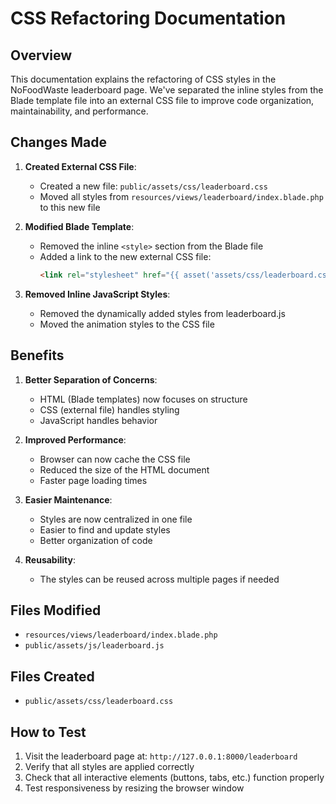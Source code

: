 # CSS Refactoring Documentation

## Overview
This documentation explains the refactoring of CSS styles in the NoFoodWaste leaderboard page. We've separated the inline styles from the Blade template file into an external CSS file to improve code organization, maintainability, and performance.

## Changes Made

1. **Created External CSS File**:
   - Created a new file: `public/assets/css/leaderboard.css`
   - Moved all styles from `resources/views/leaderboard/index.blade.php` to this new file

2. **Modified Blade Template**:
   - Removed the inline `<style>` section from the Blade file
   - Added a link to the new external CSS file:
     ```html
     <link rel="stylesheet" href="{{ asset('assets/css/leaderboard.css') }}">
     ```

3. **Removed Inline JavaScript Styles**:
   - Removed the dynamically added styles from leaderboard.js
   - Moved the animation styles to the CSS file

## Benefits

1. **Better Separation of Concerns**:
   - HTML (Blade templates) now focuses on structure
   - CSS (external file) handles styling
   - JavaScript handles behavior

2. **Improved Performance**:
   - Browser can now cache the CSS file
   - Reduced the size of the HTML document
   - Faster page loading times

3. **Easier Maintenance**:
   - Styles are now centralized in one file
   - Easier to find and update styles
   - Better organization of code

4. **Reusability**:
   - The styles can be reused across multiple pages if needed

## Files Modified

- `resources/views/leaderboard/index.blade.php`
- `public/assets/js/leaderboard.js`

## Files Created

- `public/assets/css/leaderboard.css`

## How to Test

1. Visit the leaderboard page at: `http://127.0.0.1:8000/leaderboard`
2. Verify that all styles are applied correctly
3. Check that all interactive elements (buttons, tabs, etc.) function properly
4. Test responsiveness by resizing the browser window

